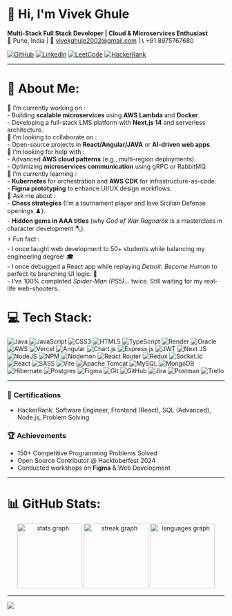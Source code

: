 # 👋 Hi, I'm Vivek Ghule 
**Multi-Stack Full Stack Developer | Cloud & Microservices Enthusiast**  
📍 Pune, India | 📧 vivekghule2002@gmail.com | 📞 +91 8975767680  

[![GitHub](https://img.shields.io/badge/GitHub-Profile-blue?logo=github)](https://github.com/yourusername)
[![LinkedIn](https://img.shields.io/badge/LinkedIn-Connect-blue?logo=linkedin)](https://linkedin.com/in/yourprofile)
[![LeetCode](https://img.shields.io/badge/LeetCode-Solutions-orange?logo=leetcode)](https://leetcode.com/yourprofile)
[![HackerRank](https://img.shields.io/badge/HackerRank-Certified-green?logo=hackerrank)](https://www.hackerrank.com/yourprofile)

---

# 💫 About Me:
🔭 I’m currently working on  :<br>- Building **scalable microservices** using **AWS Lambda** and **Docker**.  <br>- Developing a full-stack LMS platform with **Next.js 14** and serverless architecture. <br> 👯 I’m looking to collaborate on  :<br>- Open-source projects in **React/Angular/JAVA** or **AI-driven web apps**.  <br> 🤝 I’m looking for help with :<br>- Advanced **AWS cloud patterns** (e.g., multi-region deployments).  <br>- Optimizing **microservices communication** using gRPC or RabbitMQ. <br> 🌱 I’m currently learning :<br>- **Kubernetes** for orchestration and **AWS CDK** for infrastructure-as-code.  <br>- **Figma prototyping** to enhance UI/UX design workflows.<br>💬 Ask me about :<br>- **Chess strategies** (I’m a tournament player and love Sicilian Defense openings ♟️).  <br>- **Hidden gems in AAA titles** (why *God of War Ragnarök* is a masterclass in character development 🪓). <br> ⚡ Fun fact :<br>- I once taught web development to 50+ students while balancing my engineering degree! 🎓  <br>- I once debugged a React app while replaying *Detroit: Become Human* to perfect its branching UI logic. 🤖  <br>- I’ve 100% completed *Spider-Man (PS5)*… twice. Still waiting for my real-life web-shooters. 



# 💻 Tech Stack:
![Java](https://img.shields.io/badge/java-%23ED8B00.svg?style=flat&logo=openjdk&logoColor=white) ![JavaScript](https://img.shields.io/badge/javascript-%23323330.svg?style=flat&logo=javascript&logoColor=%23F7DF1E) ![CSS3](https://img.shields.io/badge/css3-%231572B6.svg?style=flat&logo=css3&logoColor=white) ![HTML5](https://img.shields.io/badge/html5-%23E34F26.svg?style=flat&logo=html5&logoColor=white) ![TypeScript](https://img.shields.io/badge/typescript-%23007ACC.svg?style=flat&logo=typescript&logoColor=white) ![Render](https://img.shields.io/badge/Render-%46E3B7.svg?style=flat&logo=render&logoColor=white) ![Oracle](https://img.shields.io/badge/Oracle-F80000?style=flat&logo=oracle&logoColor=white) ![AWS](https://img.shields.io/badge/AWS-%23FF9900.svg?style=flat&logo=amazon-aws&logoColor=white) ![Vercel](https://img.shields.io/badge/vercel-%23000000.svg?style=flat&logo=vercel&logoColor=white) ![Angular](https://img.shields.io/badge/angular-%23DD0031.svg?style=flat&logo=angular&logoColor=white) ![Chart.js](https://img.shields.io/badge/chart.js-F5788D.svg?style=flat&logo=chart.js&logoColor=white) ![Express.js](https://img.shields.io/badge/express.js-%23404d59.svg?style=flat&logo=express&logoColor=%2361DAFB) ![JWT](https://img.shields.io/badge/JWT-black?style=flat&logo=JSON%20web%20tokens) ![Next JS](https://img.shields.io/badge/Next-black?style=flat&logo=next.js&logoColor=white) ![NodeJS](https://img.shields.io/badge/node.js-6DA55F?style=flat&logo=node.js&logoColor=white) ![NPM](https://img.shields.io/badge/NPM-%23CB3837.svg?style=flat&logo=npm&logoColor=white) ![Nodemon](https://img.shields.io/badge/NODEMON-%23323330.svg?style=flat&logo=nodemon&logoColor=%BBDEAD) ![React Router](https://img.shields.io/badge/React_Router-CA4245?style=flat&logo=react-router&logoColor=white) ![Redux](https://img.shields.io/badge/redux-%23593d88.svg?style=flat&logo=redux&logoColor=white) ![Socket.io](https://img.shields.io/badge/Socket.io-black?style=flat&logo=socket.io&badgeColor=010101) ![React](https://img.shields.io/badge/react-%2320232a.svg?style=flat&logo=react&logoColor=%2361DAFB) ![SASS](https://img.shields.io/badge/SASS-hotpink.svg?style=flat&logo=SASS&logoColor=white) ![Vite](https://img.shields.io/badge/vite-%23646CFF.svg?style=flat&logo=vite&logoColor=white) ![Apache Tomcat](https://img.shields.io/badge/apache%20tomcat-%23F8DC75.svg?style=flat&logo=apache-tomcat&logoColor=black) ![MySQL](https://img.shields.io/badge/mysql-4479A1.svg?style=flat&logo=mysql&logoColor=white) ![MongoDB](https://img.shields.io/badge/MongoDB-%234ea94b.svg?style=flat&logo=mongodb&logoColor=white) ![Hibernate](https://img.shields.io/badge/Hibernate-59666C?style=flat&logo=Hibernate&logoColor=white) ![Postgres](https://img.shields.io/badge/postgres-%23316192.svg?style=flat&logo=postgresql&logoColor=white) ![Figma](https://img.shields.io/badge/figma-%23F24E1E.svg?style=flat&logo=figma&logoColor=white) ![Git](https://img.shields.io/badge/git-%23F05033.svg?style=flat&logo=git&logoColor=white) ![GitHub](https://img.shields.io/badge/github-%23121011.svg?style=flat&logo=github&logoColor=white) ![Jira](https://img.shields.io/badge/jira-%230A0FFF.svg?style=flat&logo=jira&logoColor=white) ![Postman](https://img.shields.io/badge/Postman-FF6C37?style=flat&logo=postman&logoColor=white) ![Trello](https://img.shields.io/badge/Trello-%23026AA7.svg?style=flat&logo=Trello&logoColor=white)

---

### 📜 **Certifications**  
- HackerRank: Software Engineer, Frontend (React), SQL (Advanced), Node.js, Problem Solving  

### 🏆 **Achievements**  
- 150+ Competitive Programming Problems Solved  
- Open Source Contributor @ Hacktoberfest 2024  
- Conducted workshops on **Figma** & Web Development  

---

# 📊 GitHub Stats:
<div align="center">
  <img src="https://github-readme-stats.vercel.app/api?username=vivek1842&hide_title=false&hide_rank=false&show_icons=true&include_all_commits=true&count_private=true&disable_animations=false&theme=dracula&locale=en&hide_border=false" height="150" alt="stats graph"  />
  <img src="https://streak-stats.demolab.com?user=vivek1842&locale=en&mode=daily&theme=dracula&hide_border=false&border_radius=5" height="150" alt="streak graph"  />
  <img src="https://github-readme-stats.vercel.app/api/top-langs?username=vivek1842&locale=en&hide_title=false&layout=compact&card_width=320&langs_count=5&theme=dracula&hide_border=false" height="150" alt="languages graph"  />
</div>

---
[![](https://visitcount.itsvg.in/api?id=vivek1842&icon=0&color=0)](https://visitcount.itsvg.in)

<!-- Proudly created with GPRM ( https://gprm.itsvg.in ) -->
